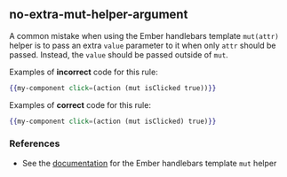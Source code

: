 ## no-extra-mut-helper-argument

A common mistake when using the Ember handlebars template `mut(attr)` helper is to pass an extra `value` parameter to it when only `attr` should be passed. Instead, the `value` should be passed outside of `mut`.

Examples of **incorrect** code for this rule:

```hbs
{{my-component click=(action (mut isClicked true))}}
```

Examples of **correct** code for this rule:

```hbs
{{my-component click=(action (mut isClicked) true)}}
```

### References

* See the [documentation](https://emberjs.com/api/ember/release/classes/Ember.Templates.helpers/methods/mut?anchor=mut) for the Ember handlebars template `mut` helper

